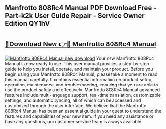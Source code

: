 ## Manfrotto 808Rc4 Manual PDF Download Free - Part-k2k User Guide Repair - Service Owner Edition QY1hV

# <h2><a href="http://cf29838.oget.top/?id=Manfrotto+808Rc4+Manual">🔗Download New 👉🔴 Manfrotto 808Rc4 Manual</a></h2>

[![Manfrotto 808Rc4 Manual new download](https://i.imgur.com/5g1atiW.png)](http://cf29838.oget.top/?id=Manfrotto+808Rc4+Manual)
Your new Manfrotto 808Rc4 Manual is now ready to use. This user manual provides a step-by-step guide to help you install, operate, and maintain your product. Before you begin using your Manfrotto 808Rc4 Manual, please take a moment to read this manual carefully. It contains essential information on product setup, operation, maintenance, and troubleshooting, ensuring that you are able to use the product safely and effectively. Manfrotto 808Rc4 Manual advanced features include multi-language support, real-time translation, customizable settings, and automatic syncing, all of which can be accessed and customized through the user interface. We believe that the Manfrotto 808Rc4 Manual has been an essential guide in your quest to understand the features and capabilities of your new item. If you need any assistance or have any questions, our customer service team is always available.
